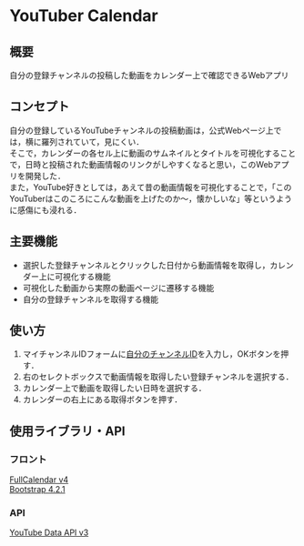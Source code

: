 # YouTuber Calendar
## 概要
自分の登録チャンネルの投稿した動画をカレンダー上で確認できるWebアプリ

## コンセプト
自分の登録しているYouTubeチャンネルの投稿動画は，公式Webページ上では，横に羅列されていて，見にくい．<br>
そこで，カレンダーの各セル上に動画のサムネイルとタイトルを可視化することで，日時と投稿された動画情報のリンクがしやすくなると思い，このWebアプリを開発した．<br>
また，YouTube好きとしては，あえて昔の動画情報を可視化することで，「このYouTuberはこのころにこんな動画を上げたのか～，懐かしいな」等というように感傷にも浸れる．

## 主要機能
* 選択した登録チャンネルとクリックした日付から動画情報を取得し，カレンダー上に可視化する機能
* 可視化した動画から実際の動画ページに遷移する機能
* 自分の登録チャンネルを取得する機能

## 使い方
1. マイチャンネルIDフォームに[自分のチャンネルID](https://support.google.com/youtube/answer/3250431?hl=ja)を入力し，OKボタンを押す．
2. 右のセレクトボックスで動画情報を取得したい登録チャンネルを選択する．
3. カレンダー上で動画を取得したい日時を選択する．
4. カレンダーの右上にある取得ボタンを押す．

## 使用ライブラリ・API
### フロント
[FullCalendar v4](https://fullcalendar.io/)<br>
[Bootstrap 4.2.1](https://getbootstrap.com/docs/4.2/getting-started/introduction/)<br>

### API
[YouTube Data API v3](https://developers.google.com/youtube/v3/)